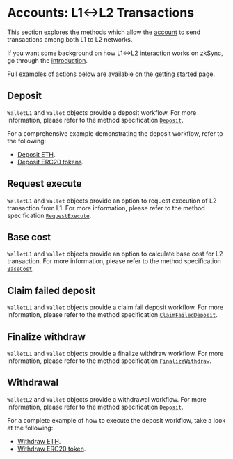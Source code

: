 # Accounts: L1<->L2 Transactions

This section explores the methods which allow the [account](/sdk/go/accounts) to send transactions among both L1 to L2 networks.

If you want some background on how L1<->L2 interaction works on zkSync, go through the
[introduction](https://docs.zksync.io/build/developer-reference/l1-l2-interoperability).

Full examples of actions below are available on the [getting started](/sdk/go/getting-started) page.

## Deposit

`WalletL1` and `Wallet` objects provide a deposit workflow. For more information, please refer to the method
specification [`Deposit`](/sdk/go/accounts#deposit).

For a comprehensive example demonstrating the deposit workflow, refer to the following:

- [Deposit ETH](https://github.com/zksync-sdk/zksync2-examples/blob/main/go/01_deposit.go).
- [Deposit ERC20 tokens](https://github.com/zksync-sdk/zksync2-examples/blob/main/go/05_deposit_token.go).

## Request execute

`WalletL1` and `Wallet` objects provide an option to request execution of L2 transaction from L1.
For more information, please refer to the method specification [`RequestExecute`](/sdk/go/accounts#requestexecute).

## Base cost

`WalletL1` and `Wallet` objects provide an option to calculate base cost for L2 transaction.
For more information, please refer to the method specification [`BaseCost`](/sdk/go/accounts#basecost).

## Claim failed deposit

`WalletL1` and `Wallet` objects provide a claim fail deposit workflow. For more information,
please refer to the method specification [`ClaimFailedDeposit`](/sdk/go/accounts#claimfaileddeposit).

## Finalize withdraw

`WalletL1` and `Wallet` objects provide a finalize withdraw workflow. For more information,
please refer to the method specification [`FinalizeWithdraw`](/sdk/go/accounts#finalizewithdraw).

## Withdrawal

`WalletL2` and `Wallet` objects provide a withdrawal workflow. For more information,
please refer to the method specification [`Deposit`](/sdk/go/accounts#deposit).

For a complete example of how to execute the deposit workflow, take a look at the following:

- [Withdraw ETH](https://github.com/zksync-sdk/zksync2-examples/blob/main/go/03_withdraw.go).
- [Withdraw ERC20 token](https://github.com/zksync-sdk/zksync2-examples/blob/main/go/07_withdraw_token.go).
